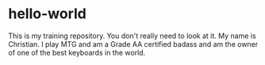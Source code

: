 hello-world
===========

This is my training repository.  You don't really need to look at it.
My name is Christian. I play MTG and am a Grade AA certified badass and am the
owner of one of the best keyboards in the world.
